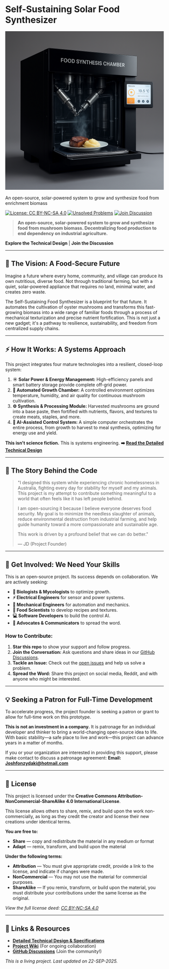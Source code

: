 # Self-Sustaining Solar Food Synthesizer

![Food Synthesizer Concept](Images/b24d1372-c146-4539-9529-18976ea36e0a_0.png)

An open-source, solar-powered system to grow and synthesize food from enrichment biomass

[![License: CC BY-NC-SA 4.0](https://img.shields.io/badge/License-CC_BY--NC--SA_4.0-lightgrey.svg)](https://creativecommons.org/licenses/by-nc-sa/4.0/)
[![Unsolved Problems](https://img.shields.io/badge/Unsolved_Problems-3_open-red.svg)](https://github.com/JDM95aus/Self-sustaining-solar-food-synthesiser-/issues)
[![Join Discussion](https://img.shields.io/badge/Join_Discussion-Vision_2-blue.svg)](https://github.com/JDM95aus/Self-sustaining-solar-food-synthesiser-/discussions/2)

> **An open-source, solar-powered system to grow and synthesize food from mushroom biomass. Decentralizing food production to end dependency on industrial agriculture.**

**Explore the Technical Design** | **Join the Discussion**

---

## 🌱 The Vision: A Food-Secure Future

Imagine a future where every home, community, and village can produce its own nutritious, diverse food. Not through traditional farming, but with a quiet, solar-powered appliance that requires no land, minimal water, and creates zero waste.

The Self-Sustaining Food Synthesizer is a blueprint for that future. It automates the cultivation of oyster mushrooms and transforms this fast-growing biomass into a wide range of familiar foods through a process of mechanical texturization and precise nutrient fortification. This is not just a new gadget; it's a pathway to resilience, sustainability, and freedom from centralized supply chains.

---

## ⚡ How It Works: A Systems Approach

This project integrates four mature technologies into a resilient, closed-loop system:

1.  **☀️ Solar Power & Energy Management:** High-efficiency panels and smart battery storage provide complete off-grid power.
2.  **🧫 Automated Growth Chamber:** A controlled environment optimizes temperature, humidity, and air quality for continuous mushroom cultivation.
3.  **⚙️ Synthesis & Processing Module:** Harvested mushrooms are ground into a base paste, then fortified with nutrients, flavors, and textures to create meats, staples, and more.
4.  **🧠 AI-Assisted Control System:** A simple computer orchestrates the entire process, from growth to harvest to meal synthesis, optimizing for energy use and yield.

**This isn't science fiction.** This is systems engineering.
**➡️ [Read the Detailed Technical Design](Design.md)**

---

## 📖 The Story Behind the Code

> "I designed this system while experiencing chronic homelessness in Australia, fighting every day for stability for myself and my animals. This project is my attempt to contribute something meaningful to a world that often feels like it has left people behind.
>
> I am open-sourcing it because I believe everyone deserves food security. My goal is to minimize the needless slaughter of animals, reduce environmental destruction from industrial farming, and help guide humanity toward a more compassionate and sustainable age.
>
> This work is driven by a profound belief that we can do better."
>
> — JD (Project Founder)

---

## 🚀 Get Involved: We Need Your Skills

This is an open-source project. Its success depends on collaboration. We are actively seeking:

*   **🧬 Biologists & Mycologists** to optimize growth.
*   **⚡ Electrical Engineers** for sensor and power systems.
*   **🔧 Mechanical Engineers** for automation and mechanics.
*   **🥼 Food Scientists** to develop recipes and textures.
*   **💻 Software Developers** to build the control AI.
*   **📢 Advocates & Communicators** to spread the word.

### How to Contribute:

1.  **Star this repo** to show your support and follow progress.
2.  **Join the Conversation:** Ask questions and share ideas in our [GitHub Discussions](https://github.com/JDM95aus/Self-sustaining-solar-food-synthesiser-/discussions).
3.  **Tackle an Issue:** Check out the [open issues](https://github.com/JDM95aus/Self-sustaining-solar-food-synthesiser-/issues) and help us solve a problem.
4.  **Spread the Word:** Share this project on social media, Reddit, and with anyone who might be interested.

---

## 💡 Seeking a Patron for Full-Time Development

To accelerate progress, the project founder is seeking a patron or grant to allow for full-time work on this prototype.

**This is not an investment in a company.** It is patronage for an individual developer and thinker to bring a world-changing open-source idea to life. With basic stability—a safe place to live and work—this project can advance years in a matter of months.

If you or your organization are interested in providing this support, please make contact to discuss a patronage agreement:
**Email: Joshfonzydaki@hotmail.com**

---

## 📄 License

This project is licensed under the **Creative Commons Attribution-NonCommercial-ShareAlike 4.0 International License**.

This license allows others to share, remix, and build upon the work non-commercially, as long as they credit the creator and license their new creations under identical terms.

**You are free to:**
*   **Share** — copy and redistribute the material in any medium or format
*   **Adapt** — remix, transform, and build upon the material

**Under the following terms:**
*   **Attribution** — You must give appropriate credit, provide a link to the license, and indicate if changes were made.
*   **NonCommercial** — You may not use the material for commercial purposes.
*   **ShareAlike** — If you remix, transform, or build upon the material, you must distribute your contributions under the same license as the original.

*View the full license deed: [CC BY-NC-SA 4.0](https://creativecommons.org/licenses/by-nc-sa/4.0/)*

---

## 🔗 Links & Resources

*   **[Detailed Technical Design & Specifications](Design.md)**
*   **[Project Wiki](https://github.com/JDM95aus/Self-sustaining-solar-food-synthesiser-/wiki)** (For ongoing collaboration)
*   **[GitHub Discussions](https://github.com/JDM95aus/Self-sustaining-solar-food-synthesiser-/discussions)** (Join the community!)

*This is a living project. Last updated on 22-SEP-2025.*
